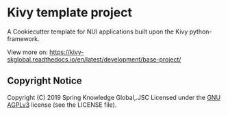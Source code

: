 # Kivy template project

A Cookiecutter template for NUI applications built upon the Kivy python-framework.

View more on: https://kivy-skglobal.readthedocs.io/en/latest/development/base-project/

## Copyright Notice

Copyright (C) 2019 Spring Knowledge Global,.JSC
Licensed under the [GNU AGPLv3](https://choosealicense.com/licenses/agpl-3.0/)
license (see the LICENSE file).
